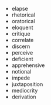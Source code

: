 - elapse
- rhetorical
- oratorical
- eloquent
- critique
- correlate
- discern
- perceive
- deficient
- apprehensive
- notional
- impede
- juxtaposition
- mediocrity
- derivation
